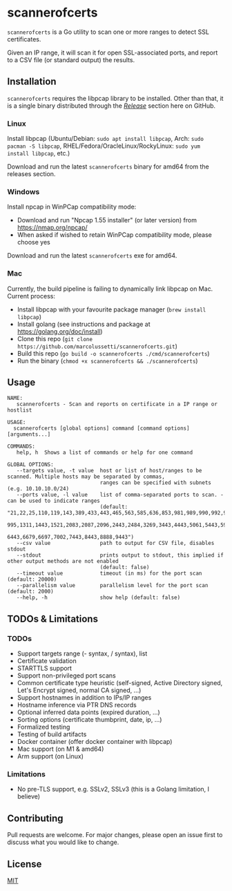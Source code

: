 # scannerofcerts

`scannerofcerts` is a Go utility to scan one or more ranges to detect SSL certificates.

Given an IP range, it will scan it for open SSL-associated ports, and report to a CSV file (or standard output) 
the results.

## Installation

`scannerofcerts` requires the libpcap library to be installed. Other than that, it is a single binary distributed through the
[_Release_](https://github.com/marcolussetti/scannerofcerts/releases) section here on GitHub.

### Linux
Install libpcap (Ubuntu/Debian: `sudo apt install libpcap`, Arch: `sudo pacman -S libpcap`, RHEL/Fedora/OracleLinux/RockyLinux: `sudo yum install libpcap`, etc.)

Download and run the latest `scannerofcerts` binary for amd64 from the releases section.

### Windows

Install npcap in WinPCap compatibility mode:
- Download and run "Npcap 1.55 installer" (or later version) from https://nmap.org/npcap/
- When asked if wished to retain WinPCap compatibility mode, please choose yes

Download and run the latest `scannerofcerts` exe for amd64.

### Mac

Currently, the build pipeline is failing to dynamically link libpcap on Mac. Current process:
- Install libpcap with your favourite package manager (`brew install libpcap`)
- Install golang (see instructions and package at https://golang.org/doc/install)
- Clone this repo (`git clone https://github.com/marcolussetti/scannerofcerts.git`)
- Build this repo (`go build -o scannerofcerts ./cmd/scannerofcerts`)
- Run the binary (`chmod +x scannerofcerts && ./scannerofcerts`)

## Usage

```
NAME:
   scannerofcerts - Scan and reports on certificate in a IP range or hostlist

USAGE:
  scannerofcerts [global options] command [command options] [arguments...]

COMMANDS:
   help, h  Shows a list of commands or help for one command

GLOBAL OPTIONS:
   --targets value, -t value  host or list of host/ranges to be scanned. Multiple hosts may be separated by commas,
                              ranges can be specified with subnets (e.g. 10.10.10.0/24)
   --ports value, -l value    list of comma-separated ports to scan. - can be used to indicate ranges
                              (default: "21,22,25,110,119,143,389,433,443,465,563,585,636,853,981,989,990,992,993,994,
                                         995,1311,1443,1521,2083,2087,2096,2443,2484,3269,3443,4443,5061,5443,5986,
                                         6443,6679,6697,7002,7443,8443,8888,9443")
   --csv value                path to output for CSV file, disables stdout
   --stdout                   prints output to stdout, this implied if other output methods are not enabled 
                              (default: false)
   --timeout value            timeout (in ms) for the port scan (default: 20000)
   --parallelism value        parallelism level for the port scan (default: 2000)
   --help, -h                 show help (default: false)

```

## TODOs & Limitations

### TODOs

- Support targets range (- syntax, / syntax), list
- Certificate validation
- STARTTLS support
- Support non-privileged port scans
- Common certificate type heuristic (self-signed, Active Directory signed, Let's Encrypt signed, normal CA signed, ...)
- Support hostnames in addition to IPs/IP ranges
- Hostname inference via PTR DNS records
- Optional inferred data points (expired duration, ...)
- Sorting options (certificate thumbprint, date, ip, ...)
- Formalized testing
- Testing of build artifacts
- Docker container (offer docker container with libpcap)
- Mac support (on M1 & amd64)
- Arm support (on Linux)

### Limitations

- No pre-TLS support, e.g. SSLv2, SSLv3 (this is a Golang limitation, I believe)

## Contributing
Pull requests are welcome. For major changes, please open an issue first to discuss what you would like to change.

## License
[MIT](https://choosealicense.com/licenses/apache-2.0/)
